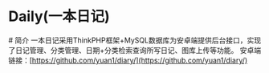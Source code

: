 # Daily(一本日记)
﻿# 简介
一本日记采用ThinkPHP框架+MySQL数据库为安卓端提供后台接口，实现了日记管理、分类管理、日期+分类检索查询所写日记、图库上传等功能。
安卓端链接：[https://github.com/yuan1/diary/](https://github.com/yuan1/diary/)
